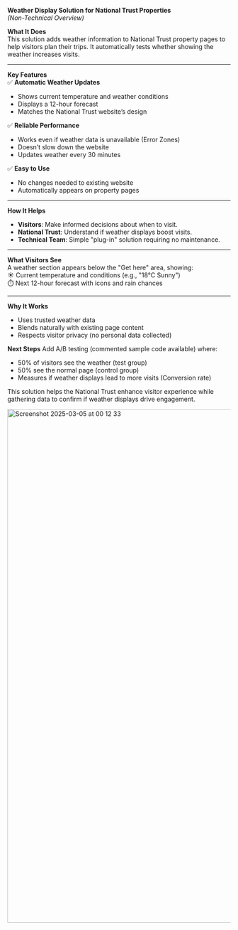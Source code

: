 **Weather Display Solution for National Trust Properties**  
*(Non-Technical Overview)*  

**What It Does**  
This solution adds weather information to National Trust property pages to help visitors plan their trips. It automatically tests whether showing the weather increases visits.  

---

**Key Features**  
✅ **Automatic Weather Updates**  
- Shows current temperature and weather conditions  
- Displays a 12-hour forecast  
- Matches the National Trust website’s design  

✅ **Reliable Performance**  
- Works even if weather data is unavailable (Error Zones)
- Doesn’t slow down the website  
- Updates weather every 30 minutes  

✅ **Easy to Use**  
- No changes needed to existing website  
- Automatically appears on property pages  

---

**How It Helps**  
- **Visitors**: Make informed decisions about when to visit.  
- **National Trust**: Understand if weather displays boost visits.  
- **Technical Team**: Simple "plug-in" solution requiring no maintenance.  

---

**What Visitors See**  
A weather section appears below the "Get here" area, showing:  
☀️ Current temperature and conditions (e.g., "18°C Sunny")  
⏱️ Next 12-hour forecast with icons and rain chances  

---

**Why It Works**  
- Uses trusted weather data  
- Blends naturally with existing page content  
- Respects visitor privacy (no personal data collected)  

**Next Steps** 
Add A/B testing (commented sample code available) where:
- 50% of visitors see the weather (test group) 
- 50% see the normal page (control group)  
- Measures if weather displays lead to more visits (Conversion rate)


This solution helps the National Trust enhance visitor experience while gathering data to confirm if weather displays drive engagement.

<img width="1156" alt="Screenshot 2025-03-05 at 00 12 33" src="https://github.com/user-attachments/assets/09e10065-0672-45b9-826b-92b976bfa6c5" />
